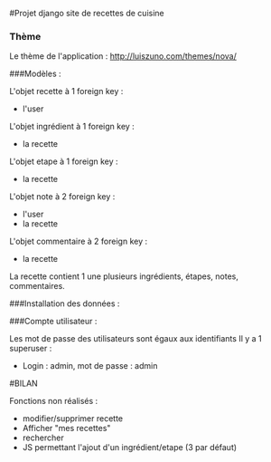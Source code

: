 #Projet django site de recettes de cuisine

### Thème
Le thème de l'application : http://luiszuno.com/themes/nova/

###Modèles :

L'objet recette à 1 foreign key :
- l'user

L'objet ingrédient à 1 foreign key :
- la recette

L'objet etape à 1 foreign key :
- la recette

L'objet note à 2 foreign key :
- l'user
- la recette

L'objet commentaire à 2 foreign key :
- la recette

La recette contient 1 une plusieurs ingrédients, étapes, notes, commentaires.

###Installation des données :



###Compte utilisateur :

 Les mot de passe des utilisateurs sont égaux aux identifiants
 Il y a 1 superuser :
 - Login : admin, mot de passe : admin

#BILAN

Fonctions non réalisés : 

- modifier/supprimer recette
- Afficher "mes recettes"
- rechercher
- JS permettant l'ajout d'un ingrédient/etape (3 par défaut)
